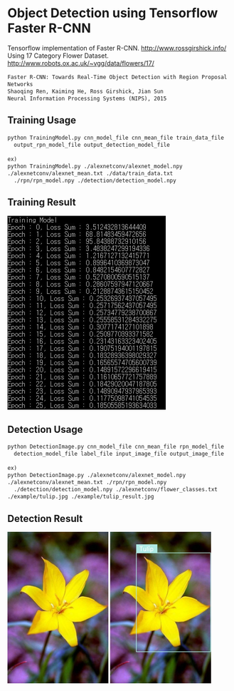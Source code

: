 Object Detection using Tensorflow Faster R-CNN
===========================================

Tensorflow implementation of Faster R-CNN.
http://www.rossgirshick.info/  
Using 17 Category Flower Dataset.
http://www.robots.ox.ac.uk/~vgg/data/flowers/17/
	
    Faster R-CNN: Towards Real-Time Object Detection with Region Proposal Networks
    Shaoqing Ren, Kaiming He, Ross Girshick, Jian Sun
    Neural Information Processing Systems (NIPS), 2015

Training Usage
-----

    python TrainingModel.py cnn_model_file cnn_mean_file train_data_file
      output_rpn_model_file output_detection_model_file
    
    ex)
    python TrainingModel.py ./alexnetconv/alexnet_model.npy ./alexnetconv/alexnet_mean.txt ./data/train_data.txt
      ./rpn/rpn_model.npy ./detection/detection_model.npy

Training Result
-----

![train_result.jpg](./example/train_result.jpg)

Detection Usage
-----

    python DetectionImage.py cnn_model_file cnn_mean_file rpn_model_file
      detection_model_file label_file input_image_file output_image_file
    
    ex)
    python DetectionImage.py ./alexnetconv/alexnet_model.npy ./alexnetconv/alexnet_mean.txt ./rpn/rpn_model.npy 
      ./detection/detection_model.npy ./alexnetconv/flower_classes.txt ./example/tulip.jpg ./example/tulip_result.jpg

Detection Result
-----

<img src="./example/tulip.jpg" width="45%" height="45%"> <img src="./example/tulip_result.jpg" width="45%" height="45%">
